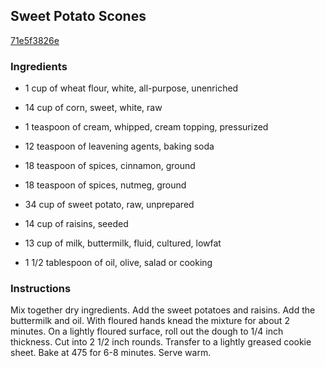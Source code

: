 ## Sweet Potato Scones

[71e5f3826e](http://www.food.com/recipe/sweet-potato-scones-152079)

### Ingredients

 - 1 cup of wheat flour, white, all-purpose, unenriched

 - 14 cup of corn, sweet, white, raw

 - 1 teaspoon of cream, whipped, cream topping, pressurized

 - 12 teaspoon of leavening agents, baking soda

 - 18 teaspoon of spices, cinnamon, ground

 - 18 teaspoon of spices, nutmeg, ground

 - 34 cup of sweet potato, raw, unprepared

 - 14 cup of raisins, seeded

 - 13 cup of milk, buttermilk, fluid, cultured, lowfat

 - 1 1/2 tablespoon of oil, olive, salad or cooking

### Instructions

Mix together dry ingredients. Add the sweet potatoes and raisins. Add the buttermilk and oil. With floured hands knead the mixture for about 2 minutes. On a lightly floured surface, roll out the dough to 1/4 inch thickness. Cut into 2 1/2 inch rounds. Transfer to a lightly greased cookie sheet. Bake at 475 for 6-8 minutes. Serve warm.